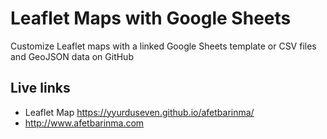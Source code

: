 # Leaflet Maps with Google Sheets
Customize Leaflet maps with a linked Google Sheets template or CSV files and GeoJSON data on GitHub

## Live links
- Leaflet Map https://yyurduseven.github.io/afetbarinma/
- http://www.afetbarinma.com
